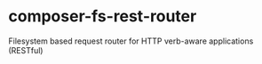 # composer-fs-rest-router
Filesystem based request router for HTTP verb-aware applications (RESTful)
